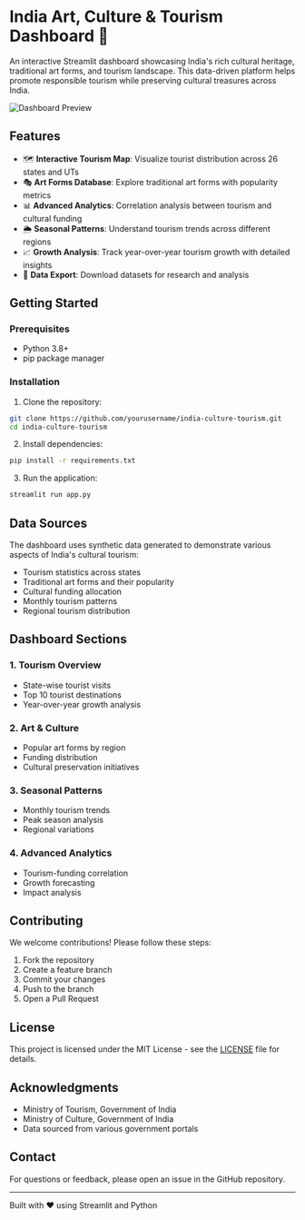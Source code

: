 # India Art, Culture & Tourism Dashboard 🏮

An interactive Streamlit dashboard showcasing India's rich cultural heritage, traditional art forms, and tourism landscape. This data-driven platform helps promote responsible tourism while preserving cultural treasures across India.

![Dashboard Preview](https://images.pexels.com/photos/2387871/pexels-photo-2387871.jpeg?auto=compress&cs=tinysrgb&w=1260&h=750&dpr=2)

## Features

- 🗺️ **Interactive Tourism Map**: Visualize tourist distribution across 26 states and UTs
- 🎭 **Art Forms Database**: Explore traditional art forms with popularity metrics
- 📊 **Advanced Analytics**: Correlation analysis between tourism and cultural funding
- 🌦️ **Seasonal Patterns**: Understand tourism trends across different regions
- 📈 **Growth Analysis**: Track year-over-year tourism growth with detailed insights
- 💾 **Data Export**: Download datasets for research and analysis

## Getting Started

### Prerequisites

- Python 3.8+
- pip package manager

### Installation

1. Clone the repository:
```bash
git clone https://github.com/yourusername/india-culture-tourism.git
cd india-culture-tourism
```

2. Install dependencies:
```bash
pip install -r requirements.txt
```

3. Run the application:
```bash
streamlit run app.py
```

## Data Sources

The dashboard uses synthetic data generated to demonstrate various aspects of India's cultural tourism:

- Tourism statistics across states
- Traditional art forms and their popularity
- Cultural funding allocation
- Monthly tourism patterns
- Regional tourism distribution

## Dashboard Sections

### 1. Tourism Overview
- State-wise tourist visits
- Top 10 tourist destinations
- Year-over-year growth analysis

### 2. Art & Culture
- Popular art forms by region
- Funding distribution
- Cultural preservation initiatives

### 3. Seasonal Patterns
- Monthly tourism trends
- Peak season analysis
- Regional variations

### 4. Advanced Analytics
- Tourism-funding correlation
- Growth forecasting
- Impact analysis

## Contributing

We welcome contributions! Please follow these steps:

1. Fork the repository
2. Create a feature branch
3. Commit your changes
4. Push to the branch
5. Open a Pull Request

## License

This project is licensed under the MIT License - see the [LICENSE](LICENSE) file for details.

## Acknowledgments

- Ministry of Tourism, Government of India
- Ministry of Culture, Government of India
- Data sourced from various government portals

## Contact

For questions or feedback, please open an issue in the GitHub repository.

---
Built with ❤️ using Streamlit and Python